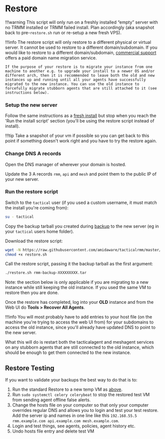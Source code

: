 # Restore

!!!warning
    This script will only run on a freshly installed “empty” server with no TRMM installed or TRMM failed install. Plan accordingly (aka snapshot back to pre-`restore.sh` run or re-setup a new fresh VPS).

!!!info
    The restore script will only restore to a different physical or virtual server. It cannot be used to restore to a different domain/subdomain. If you would like to restore to a different domain/subdomain, [commercial support](https://support.amidaware.com/) offers a paid domain name migration service.

    If the purpose of your restore is to migrate your instance from one machine to another e.g. to upgrade your install to a newer OS and/or different arch, then it is recommended to leave both the old and new instances up and running until all your agents have successfully migrated to the new instance. You can use the old instance to forcefully migrate stubborn agents that are still attached to it (see instructions below).

### Setup the new server

Follow the same instructions as a [fresh install](install_server.md) but stop when you reach the 'Run the install script' section (you'll be using the restore script instead of install).

!!!tip
    Take a snapshot of your vm if possible so you can get back to this point if something doesn't work right and you have to try the restore again.

### Change DNS A records

Open the DNS manager of wherever your domain is hosted.

Update the 3 A records `rmm`, `api` and `mesh` and point them to the public IP of your new server.
### Run the restore script

Switch to the `tactical` user (if you used a custom username, it must match the install you're coming from):

```bash
su - tactical
```

Copy the backup tarball you created during [backup](backup.md) to the new server (eg in your `tactical` users home folder).

Download the restore script:

```bash
wget -N https://raw.githubusercontent.com/amidaware/tacticalrmm/master/restore.sh
chmod +x restore.sh
```

Call the restore script, passing it the backup tarball as the first argument:

```bash
./restore.sh rmm-backup-XXXXXXXXX.tar
```


Note: the section below is only applicable if you are migrating to a new instance while still keeping the old instance. If you used the same VM to restore then you are done.

Once the restore has completed, log into your **OLD** instance and from the Web UI do **Tools > Recover All Agents**.

!!!info
    You will most probably have to add entries to your host file (on the machine you're trying to access the web UI from) for your subdomains to access the old instance, since you'll already have updated DNS to point to the new server.

What this will do is restart both the tacticalagent and meshagent services on any stubborn agents that are still connected to the old instance, which should be enough to get them connected to the new instance.

## Restore Testing

If you want to validate your backups the best way to do that is to:

1. Run the standard Restore to a new temp VM as [above](#setup-the-new-server).
2. Run `sudo systemctl celery celerybeat` to stop the restored test VM from sending agent offline false alerts.
3. Change the hosts file on your computer so that only your computer overrides regular DNS and allows you to login and test your test restore. Add the server ip and names in one line like this `192.168.55.5 rmm.example.com api.example.com mesh.example.com`.
4. Login and test things, see agents, policies, agent history etc.
5. Undo hosts file entry and delete test VM
